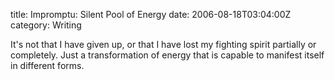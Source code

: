 title: Impromptu: Silent Pool of Energy
date: 2006-08-18T03:04:00Z
category: Writing

It's not that I have given up, or that I have lost my fighting spirit partially or completely. Just a transformation of energy that is capable to manifest itself in different forms.

